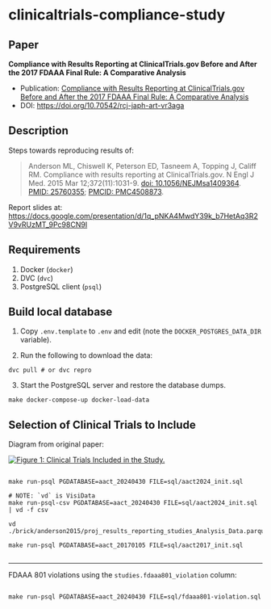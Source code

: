 # clinicaltrials-compliance-study

## Paper

**Compliance with Results Reporting at ClinicalTrials.gov Before and After the 2017 FDAAA Final Rule: A Comparative Analysis**

- Publication: [Compliance with Results Reporting at ClinicalTrials.gov Before and After the 2017 FDAAA Final Rule: A Comparative Analysis](https://publichealth.realclearjournals.org/research-articles/2025/01/compliance-with-results-reporting-at-clinicaltrials-gov-before-and-after-the-2017-fdaaa-final-rule-a-comparative-analysis/)
- DOI: <https://doi.org/10.70542/rcj-japh-art-vr3aga>


## Description

Steps towards reproducing results of:

> Anderson ML, Chiswell K, Peterson ED, Tasneem A, Topping J, Califf RM.
> Compliance with results reporting at ClinicalTrials.gov. N Engl J Med. 2015
> Mar 12;372(11):1031-9.
> [doi: 10.1056/NEJMsa1409364](https://doi.org/10.1056/NEJMsa1409364).
> [PMID: 25760355](https://pubmed.ncbi.nlm.nih.gov/25760355/);
> [PMCID: PMC4508873](http://www.ncbi.nlm.nih.gov/pmc/articles/pmc4508873/).

Report slides at: https://docs.google.com/presentation/d/1q_pNKA4MwdY39k_b7HetAq3R2V9vRUzMT_9Pc98CN9I

## Requirements

1. Docker (`docker`)
2. DVC (`dvc`)
3. PostgreSQL client (`psql`)

## Build local database

1. Copy `.env.template` to `.env` and edit (note the `DOCKER_POSTGRES_DATA_DIR` variable).

2. Run the following to download the data:

```shell
dvc pull # or dvc repro
```

3. Start the PostgreSQL server and restore the database dumps.

```shell
make docker-compose-up docker-load-data
```

## Selection of Clinical Trials to Include

Diagram from original paper:

[![Figure 1: Clinical Trials Included in the Study.](https://www.nejm.org/cms/10.1056/NEJMsa1409364/asset/bad8a8de-730f-4b12-b225-a7b8671ba351/assets/images/large/nejmsa1409364_f1.jpg)](https://www.nejm.org/doi/10.1056/NEJMsa1409364#f01)

```shell

make run-psql PGDATABASE=aact_20240430 FILE=sql/aact2024_init.sql

# NOTE: `vd` is VisiData
make run-psql-csv PGDATABASE=aact_20240430 FILE=sql/aact2024_init.sql | vd -f csv

vd ./brick/anderson2015/proj_results_reporting_studies_Analysis_Data.parquet

make run-psql PGDATABASE=aact_20170105 FILE=sql/aact2017_init.sql


```

---

FDAAA 801 violations using the `studies.fdaaa801_violation` column:

```shell

make run-psql PGDATABASE=aact_20240430 FILE=sql/fdaaa801-violation.sql

```
